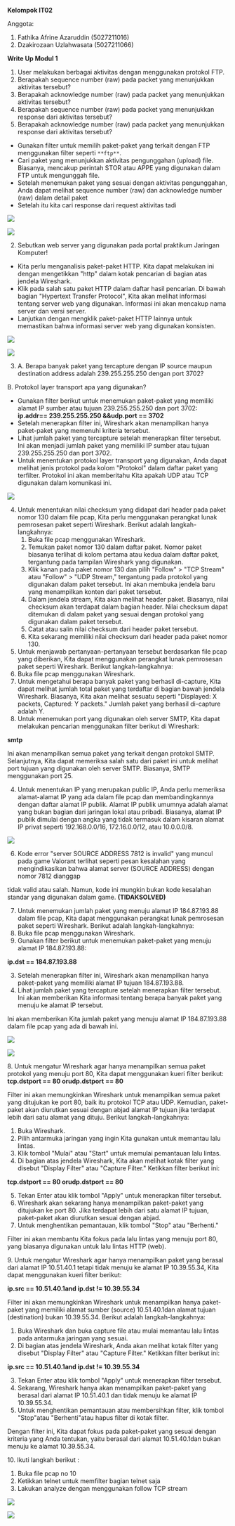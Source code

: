 ﻿**Kelompok IT02**

Anggota:

1. Fathika Afrine Azaruddin (5027211016)
1. Dzakirozaan Uzlahwasata (5027211066)

**Write Up Modul 1**

1. User melakukan berbagai aktivitas dengan menggunakan protokol FTP.
1. Berapakah sequence number (raw) pada packet yang menunjukkan aktivitas tersebut?
1. Berapakah acknowledge number (raw) pada packet yang menunjukkan aktivitas tersebut?
1. Berapakah sequence number (raw) pada packet yang menunjukkan response dari aktivitas tersebut?
1. Berapakah acknowledge number (raw) pada packet yang menunjukkan response dari aktivitas tersebut?
- Gunakan filter untuk memilih paket-paket yang terkait dengan FTP menggunakan filter seperti `**ftp**`.
- Cari paket yang menunjukkan aktivitas pengunggahan (upload) file. Biasanya, mencakup perintah STOR atau APPE yang digunakan dalam FTP untuk mengunggah file.
- Setelah menemukan paket yang sesuai dengan aktivitas pengunggahan, Anda dapat melihat sequence number (raw) dan acknowledge number (raw) dalam detail paket
- Setelah itu kita cari response dari request aktivitas tadi

![](Aspose.Words.eb4535b8-c112-4d93-8344-9519db643a04.001.jpeg)

![](Aspose.Words.eb4535b8-c112-4d93-8344-9519db643a04.002.png)

2. Sebutkan web server yang digunakan pada portal praktikum Jaringan Komputer!
- Kita perlu menganalisis paket-paket HTTP. Kita dapat melakukan ini dengan mengetikkan "http" dalam kotak pencarian di bagian atas jendela Wireshark.
- Klik pada salah satu paket HTTP dalam daftar hasil pencarian. Di bawah bagian "Hypertext Transfer Protocol", Kita akan melihat informasi tentang server web yang digunakan. Informasi ini akan mencakup nama server dan versi server.
- Lanjutkan dengan mengklik paket-paket HTTP lainnya untuk memastikan bahwa informasi server web yang digunakan konsisten.

![](Aspose.Words.eb4535b8-c112-4d93-8344-9519db643a04.003.jpeg)

![](Aspose.Words.eb4535b8-c112-4d93-8344-9519db643a04.004.png)

3. A. Berapa banyak paket yang tercapture dengan IP source maupun destination address adalah 239.255.255.250 dengan port 3702?

B. Protokol layer transport apa yang digunakan?

- Gunakan filter berikut untuk menemukan paket-paket yang memiliki alamat IP sumber atau tujuan 239.255.255.250 dan port 3702: **ip.addr== 239.255.255.250 &&udp.port == 3702**
- Setelah menerapkan filter ini, Wireshark akan menampilkan hanya paket-paket yang memenuhi kriteria tersebut.
- Lihat jumlah paket yang tercapture setelah menerapkan filter tersebut. Ini akan menjadi jumlah paket yang memiliki IP sumber atau tujuan 239.255.255.250 dan port 3702.
- Untuk menentukan protokol layer transport yang digunakan, Anda dapat melihat jenis protokol pada kolom "Protokol" dalam daftar paket yang terfilter. Protokol ini akan memberitahu Kita apakah UDP atau TCP digunakan dalam komunikasi ini.

![](Aspose.Words.eb4535b8-c112-4d93-8344-9519db643a04.005.png)

4. Untuk menentukan nilai checksum yang didapat dari header pada paket nomor 130 dalam file pcap, Kita perlu menggunakan perangkat lunak pemrosesan paket seperti Wireshark. Berikut adalah langkah-langkahnya:
   1. Buka file pcap menggunakan Wireshark.
   1. Temukan paket nomor 130 dalam daftar paket. Nomor paket biasanya terlihat di kolom pertama atau kedua dalam daftar paket, tergantung pada tampilan Wireshark yang digunakan.
   1. Klik kanan pada paket nomor 130 dan pilih "Follow" > "TCP Stream" atau "Follow" > "UDP Stream," tergantung pada protokol yang digunakan dalam paket tersebut. Ini akan membuka jendela baru yang menampilkan konten dari paket tersebut.
   1. Dalam jendela stream, Kita akan melihat header paket. Biasanya, nilai checksum akan terdapat dalam bagian header. Nilai checksum dapat ditemukan di dalam paket yang sesuai dengan protokol yang digunakan dalam paket tersebut.
   1. Catat atau salin nilai checksum dari header paket tersebut.
   1. Kita sekarang memiliki nilai checksum dari header pada paket nomor 130.
4. Untuk menjawab pertanyaan-pertanyaan tersebut berdasarkan file pcap yang diberikan, Kita dapat menggunakan perangkat lunak pemrosesan paket seperti Wireshark. Berikut langkah-langkahnya:
1. Buka file pcap menggunakan Wireshark.
2. Untuk mengetahui berapa banyak paket yang berhasil di-capture, Kita dapat melihat jumlah total paket yang terdaftar di bagian bawah jendela Wireshark. Biasanya, Kita akan melihat sesuatu seperti "Displayed: X packets, Captured: Y packets." Jumlah paket yang berhasil di-capture adalah Y.
2. Untuk menemukan port yang digunakan oleh server SMTP, Kita dapat melakukan pencarian menggunakan filter berikut di Wireshark:

**smtp**

Ini akan menampilkan semua paket yang terkait dengan protokol SMTP. Selanjutnya, Kita dapat memeriksa salah satu dari paket ini untuk melihat port tujuan yang digunakan oleh server SMTP. Biasanya, SMTP menggunakan port 25.

4. Untuk menentukan IP yang merupakan public IP, Anda perlu memeriksa alamat-alamat IP yang ada dalam file pcap dan membandingkannya dengan daftar alamat IP publik. Alamat IP publik umumnya adalah alamat yang bukan bagian dari jaringan lokal atau pribadi. Biasanya, alamat IP publik dimulai dengan angka yang tidak termasuk dalam kisaran alamat IP privat seperti 192.168.0.0/16, 172.16.0.0/12, atau 10.0.0.0/8.

![](Aspose.Words.eb4535b8-c112-4d93-8344-9519db643a04.006.png)

6. Kode error "server SOURCE ADDRESS 7812 is invalid" yang muncul pada game Valorant terlihat seperti pesan kesalahan yang mengindikasikan bahwa alamat server (SOURCE ADDRESS) dengan nomor 7812 dianggap

tidak valid atau salah. Namun, kode ini mungkin bukan kode kesalahan standar yang digunakan dalam game. **(TIDAKSOLVED)**

7. Untuk menemukan jumlah paket yang menuju alamat IP 184.87.193.88 dalam file pcap, Kita dapat menggunakan perangkat lunak pemrosesan paket seperti Wireshark. Berikut adalah langkah-langkahnya:
1. Buka file pcap menggunakan Wireshark.
1. Gunakan filter berikut untuk menemukan paket-paket yang menuju alamat IP 184.87.193.88:

**ip.dst == 184.87.193.88**

3. Setelah menerapkan filter ini, Wireshark akan menampilkan hanya paket-paket yang memiliki alamat IP tujuan 184.87.193.88.
3. Lihat jumlah paket yang tercapture setelah menerapkan filter tersebut. Ini akan memberikan Kita informasi tentang berapa banyak paket yang menuju ke alamat IP tersebut.

Ini akan memberikan Kita jumlah paket yang menuju alamat IP 184.87.193.88 dalam file pcap yang ada di bawah ini.

![](Aspose.Words.eb4535b8-c112-4d93-8344-9519db643a04.007.jpeg)

![](Aspose.Words.eb4535b8-c112-4d93-8344-9519db643a04.008.png)

8\. Untuk mengatur Wireshark agar hanya menampilkan semua paket protokol yang menuju port 80, Kita dapat menggunakan kueri filter berikut: **tcp.dstport == 80 orudp.dstport == 80**

Filter ini akan memungkinkan Wireshark untuk menampilkan semua paket yang ditujukan ke port 80, baik itu protokol TCP atau UDP. Kemudian, paket-paket akan diurutkan sesuai dengan abjad alamat IP tujuan jika terdapat lebih dari satu alamat yang dituju. Berikut langkah-langkahnya:

1. Buka Wireshark.
1. Pilih antarmuka jaringan yang ingin Kita gunakan untuk memantau lalu lintas.
1. Klik tombol "Mulai" atau "Start" untuk memulai pemantauan lalu lintas.
1. Di bagian atas jendela Wireshark, Kita akan melihat kotak filter yang disebut "Display Filter" atau "Capture Filter." Ketikkan filter berikut ini:

**tcp.dstport == 80 orudp.dstport == 80**

5. Tekan Enter atau klik tombol "Apply" untuk menerapkan filter tersebut.
5. Wireshark akan sekarang hanya menampilkan paket-paket yang ditujukan ke port 80. Jika terdapat lebih dari satu alamat IP tujuan, paket-paket akan diurutkan sesuai dengan abjad.
5. Untuk menghentikan pemantauan, klik tombol "Stop" atau "Berhenti."

Filter ini akan membantu Kita fokus pada lalu lintas yang menuju port 80, yang biasanya digunakan untuk lalu lintas HTTP (web).

9\. Untuk mengatur Wireshark agar hanya menampilkan paket yang berasal dari alamat IP 10.51.40.1 tetapi tidak menuju ke alamat IP 10.39.55.34, Kita dapat menggunakan kueri filter berikut:

**ip.src == 10.51.40.1and ip.dst != 10.39.55.34**

Filter ini akan memungkinkan Wireshark untuk menampilkan hanya paket-paket yang memiliki alamat sumber (source) 10.51.40.1dan alamat tujuan (destination) bukan 10.39.55.34. Berikut adalah langkah-langkahnya:

1. Buka Wireshark dan buka capture file atau mulai memantau lalu lintas pada antarmuka jaringan yang sesuai.
1. Di bagian atas jendela Wireshark, Anda akan melihat kotak filter yang disebut "Display Filter" atau "Capture Filter." Ketikkan filter berikut ini:

**ip.src == 10.51.40.1and ip.dst != 10.39.55.34**

3. Tekan Enter atau klik tombol "Apply" untuk menerapkan filter tersebut.
3. Sekarang, Wireshark hanya akan menampilkan paket-paket yang berasal dari alamat IP 10.51.40.1 dan tidak menuju ke alamat IP 10.39.55.34.
3. Untuk menghentikan pemantauan atau membersihkan filter, klik tombol "Stop"atau "Berhenti"atau hapus filter di kotak filter.

Dengan filter ini, Kita dapat fokus pada paket-paket yang sesuai dengan kriteria yang Anda tentukan, yaitu berasal dari alamat 10.51.40.1dan bukan menuju ke alamat 10.39.55.34.

10\. Ikuti langkah berikut :

1. Buka file pcap no 10
1. Ketikkan telnet untuk memfilter bagian telnet saja
1. Lakukan analyze dengan menggunakan follow TCP stream

![](Aspose.Words.eb4535b8-c112-4d93-8344-9519db643a04.009.jpeg)

![](Aspose.Words.eb4535b8-c112-4d93-8344-9519db643a04.010.png)
